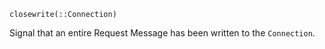 ```
closewrite(::Connection)
```

Signal that an entire Request Message has been written to the `Connection`.
